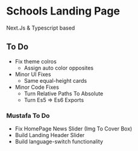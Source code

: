 # Schools Landing Page

Next.Js & Typescript based

## To Do

- Fix theme colros
  - Assign auto color opposites
- Minor UI Fixes
  - Same equal-height cards
- Minor Code Fixes
  - Turn Relative Paths To Absolute
  - Turn Es5 => Es6 Exports

### Mustafa To Do

- Fix HomePage News Slider (Img To Cover Box)
- Build Landing Header Slider
- Build language-switch functionality
